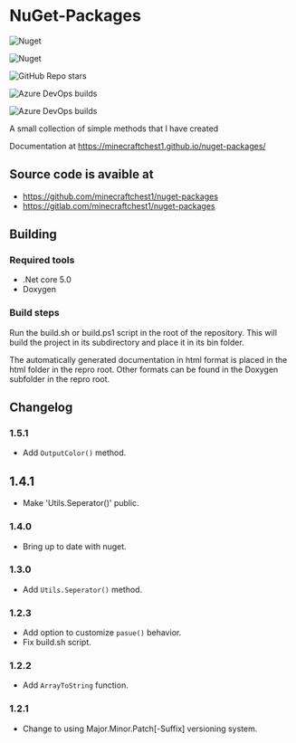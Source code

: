 # NuGet-Packages

![Nuget](https://img.shields.io/nuget/v/Minecraftchest1-utils)

![Nuget](https://img.shields.io/nuget/dt/Minecraftchest1-utils)

![GitHub Repo stars](https://img.shields.io/github/stars/minecraftchest1/nuget-packages)

![Azure DevOps builds](https://img.shields.io/azure-devops/build/wyattcjackson2006/159577bd-f56f-472e-83f4-a809b466d6d0/1?label=Doxygen%20Build%20Status&logo=Azure%20DevOps)

![Azure DevOps builds](https://img.shields.io/azure-devops/build/wyattcjackson2006/159577bd-f56f-472e-83f4-a809b466d6d0/2?label=Test%20Build%20Status&logo=Azure%20DevOps)

A small collection of simple methods that I have created


Documentation at https://minecraftchest1.github.io/nuget-packages/

## Source code is avaible at

* https://github.com/minecraftchest1/nuget-packages
* https://gitlab.com/minecraftchest1/nuget-packages

## Building

### Required tools

* .Net core 5.0
* Doxygen

### Build steps

Run the build.sh or build.ps1 script in the root of the repository. This will build the project in its subdirectory and place it in its bin folder.

The automatically generated documentation in html format is placed in the html folder in the repro root. Other formats can be found in the Doxygen subfolder in the repro root.

## Changelog

### 1.5.1
* Add `OutputColor()` method.

## 1.4.1
* Make 'Utils.Seperator()' public.

### 1.4.0
* Bring up to date with nuget.

### 1.3.0

* Add `Utils.Seperator()` method.

### 1.2.3

* Add option to customize `pasue()` behavior.
* Fix build.sh script.

### 1.2.2

* Add `ArrayToString` function.

### 1.2.1 

* Change to using Major.Minor.Patch[-Suffix] versioning system.
